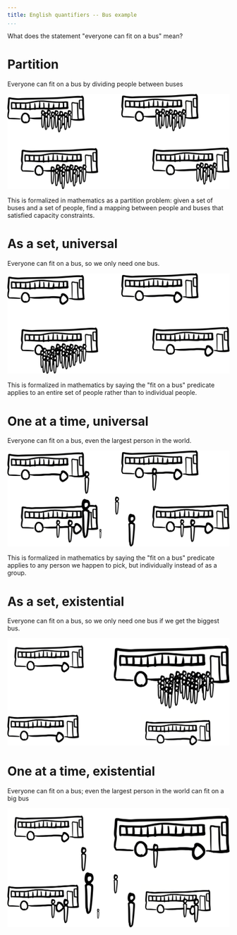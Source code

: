 ```yaml
---
title: English quantifiers -- Bus example
...
```


What does the statement "everyone can fit on a bus" mean?

# Partition

Everyone can fit on a bus by dividing people between buses

![ ](files/bus-1.svg)

This is formalized in mathematics as a partition problem:
given a set of buses and a set of people,
find a mapping between people and buses that satisfied capacity constraints.

# As a set, universal

Everyone can fit on a bus, so we only need one bus.

![ ](files/bus-3.svg)

This is formalized in mathematics by saying the "fit on a bus" predicate applies to an entire set of people rather than to individual people.

# One at a time, universal

Everyone can fit on a bus, even the largest person in the world.

![ ](files/bus-4.svg)

This is formalized in mathematics by saying the "fit on a bus" predicate applies to any person we happen to pick, but individually instead of as a group.

# As a set, existential

Everyone can fit on a bus, so we only need one bus if we get the biggest bus.

![ ](files/bus-2.svg)


# One at a time, existential

Everyone can fit on a bus; even the largest person in the world can fit on a big bus

![](files/bus-5.svg)

